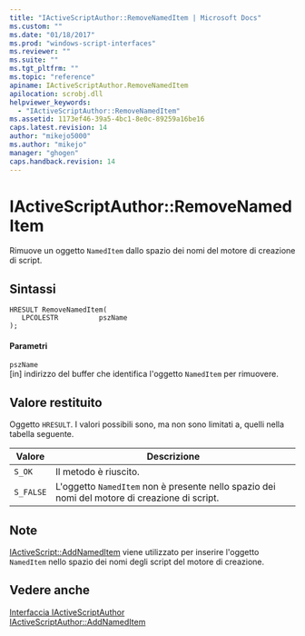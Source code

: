 ```yaml
---
title: "IActiveScriptAuthor::RemoveNamedItem | Microsoft Docs"
ms.custom: ""
ms.date: "01/18/2017"
ms.prod: "windows-script-interfaces"
ms.reviewer: ""
ms.suite: ""
ms.tgt_pltfrm: ""
ms.topic: "reference"
apiname: IActiveScriptAuthor.RemoveNamedItem
apilocation: scrobj.dll
helpviewer_keywords: 
  - "IActiveScriptAuthor::RemoveNamedItem"
ms.assetid: 1173ef46-39a5-4bc1-8e0c-89259a16be16
caps.latest.revision: 14
author: "mikejo5000"
ms.author: "mikejo"
manager: "ghogen"
caps.handback.revision: 14
---
```

# IActiveScriptAuthor::RemoveNamedItem
Rimuove un oggetto `NamedItem` dallo spazio dei nomi del motore di creazione di script.  
  
## Sintassi  
  
```  
HRESULT RemoveNamedItem(  
   LPCOLESTR          pszName  
);  
```  
  
#### Parametri  
 `pszName`  
 \[in\] indirizzo del buffer che identifica l'oggetto `NamedItem` per rimuovere.  
  
## Valore restituito  
 Oggetto `HRESULT`.  I valori possibili sono, ma non sono limitati a, quelli nella tabella seguente.  
  
|Valore|Descrizione|  
|------------|-----------------|  
|`S_OK`|Il metodo è riuscito.|  
|`S_FALSE`|L'oggetto `NamedItem` non è presente nello spazio dei nomi del motore di creazione di script.|  
  
## Note  
 [IActiveScript::AddNamedItem](../../winscript/reference/iactivescript-addnameditem.md) viene utilizzato per inserire l'oggetto `NamedItem` nello spazio dei nomi degli script del motore di creazione.  
  
## Vedere anche  
 [Interfaccia IActiveScriptAuthor](../../winscript/reference/iactivescriptauthor-interface.md)   
 [IActiveScriptAuthor::AddNamedItem](../../winscript/reference/iactivescriptauthor-addnameditem.md)